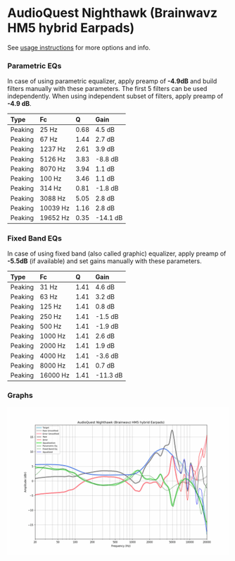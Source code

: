 # AudioQuest Nighthawk (Brainwavz HM5 hybrid Earpads)
See [usage instructions](https://github.com/jaakkopasanen/AutoEq#usage) for more options and info.

### Parametric EQs
In case of using parametric equalizer, apply preamp of **-4.9dB** and build filters manually
with these parameters. The first 5 filters can be used independently.
When using independent subset of filters, apply preamp of **-4.9 dB**.

| Type    | Fc       |    Q | Gain     |
|:--------|:---------|:-----|:---------|
| Peaking | 25 Hz    | 0.68 | 4.5 dB   |
| Peaking | 67 Hz    | 1.44 | 2.7 dB   |
| Peaking | 1237 Hz  | 2.61 | 3.9 dB   |
| Peaking | 5126 Hz  | 3.83 | -8.8 dB  |
| Peaking | 8070 Hz  | 3.94 | 1.1 dB   |
| Peaking | 100 Hz   | 3.46 | 1.1 dB   |
| Peaking | 314 Hz   | 0.81 | -1.8 dB  |
| Peaking | 3088 Hz  | 5.05 | 2.8 dB   |
| Peaking | 10039 Hz | 1.16 | 2.8 dB   |
| Peaking | 19652 Hz | 0.35 | -14.1 dB |

### Fixed Band EQs
In case of using fixed band (also called graphic) equalizer, apply preamp of **-5.5dB**
(if available) and set gains manually with these parameters.

| Type    | Fc       |    Q | Gain     |
|:--------|:---------|:-----|:---------|
| Peaking | 31 Hz    | 1.41 | 4.6 dB   |
| Peaking | 63 Hz    | 1.41 | 3.2 dB   |
| Peaking | 125 Hz   | 1.41 | 0.8 dB   |
| Peaking | 250 Hz   | 1.41 | -1.5 dB  |
| Peaking | 500 Hz   | 1.41 | -1.9 dB  |
| Peaking | 1000 Hz  | 1.41 | 2.6 dB   |
| Peaking | 2000 Hz  | 1.41 | 1.9 dB   |
| Peaking | 4000 Hz  | 1.41 | -3.6 dB  |
| Peaking | 8000 Hz  | 1.41 | 0.7 dB   |
| Peaking | 16000 Hz | 1.41 | -11.3 dB |

### Graphs
![](./AudioQuest%20Nighthawk%20(Brainwavz%20HM5%20hybrid%20Earpads).png)
